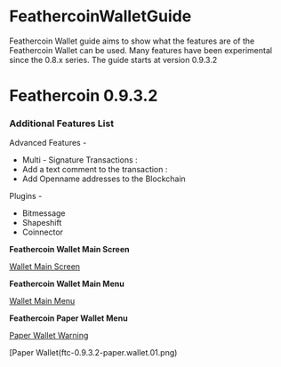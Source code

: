 # FeathercoinWalletGuide

Feathercoin Wallet guide aims to show what the features are of the Feathercoin Wallet can be used. Many features have been experimental since the 0.8.x series. The guide starts at version 0.9.3.2


Feathercoin 0.9.3.2 
===================

### Additional Features List

Advanced Features -
* Multi - Signature Transactions :
* Add a text comment to the transaction :
* Add Openname addresses to the Blockchain

Plugins -
* Bitmessage
* Shapeshift
* Coinnector


**Feathercoin Wallet Main Screen**

[Wallet Main Screen](/images/ftc-0.9.3.2-main.screen.01.png)

**Feathercoin Wallet Main Menu**

[Wallet Main Menu](/images/ftc-0.9.3.2-paper.wallet.menu.01.png)

**Feathercoin Paper Wallet Menu**

[Paper Wallet Warning](ftc-0.9.3.2-paper.wallet.warning.01.png)


[Paper Wallet(ftc-0.9.3.2-paper.wallet.01.png)
